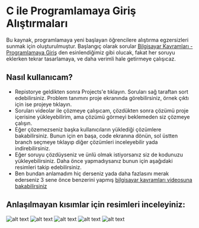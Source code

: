 
# C ile Programlamaya Giriş Alıştırmaları
Bu kaynak, programlamaya yeni başlayan öğrencilere alıştırma egzersizleri sunmak için oluşturulmuştur. Başlangıç olarak sorular [Bilgisayar Kavramları - Programlamaya Giriş](https://github.com/BilgisayarKavramlari/Programlamaya-Giris/projects?query=is%3Aopen+sort%3Acreated-asc) den esinlendiğimiz gibi olucak, fakat her soruyu eklerken tekrar tasarlamaya, ve daha verimli hale getirmeye çalışıcaz.
## Nasıl kullanıcam?
- Repistorye geldikten sonra Projects'e tıklayın. Soruları sağ taraftan sort edebilirsiniz. Problem tanımını proje ekranında görebilirsiniz, örnek çıktı için ise projeye tıklayın.
- Soruları videolar ile çözmeye çalışıcam, çözdükten sonra çözümü proje içerisine yükleyebilirim, ama çözümü görmeyi beklemeden siz çözmeye çalışın. 
- Eğer çözemezseniz başka kullanıcıların yüklediği çözümlere bakabilirsiniz. Bunun için en başa, code ekranına dönün, sol üstten branch seçmeye tıklayıp diğer çözümleri inceleyebilir yada indirebilirsiniz. 
- Eğer soruyu çözdüyseniz ve ünlü olmak istiyorsanız siz de kodunuzu yükleyebilirsiniz. Daha önce yapmadıysanız bunun için aşağıdaki resimleri takip edebilirsiniz.
- Ben bundan anlamadım hiç derseniz yada daha fazlasını merak ederseniz 3 sene önce benzerini yapmış [bilgisayar kavramları videosuna bakabilirsiniz](https://www.youtube.com/watch?v=o4v8W_4jEC0)

## Anlaşılmayan kısımlar için resimleri inceleyiniz:

![alt text](https://github.com/abulutut/C-ile-programlamaya-giris/blob/master/image.png "image1")
![alt text](https://github.com/abulutut/C-ile-programlamaya-giris/blob/master/image2.png "image3")
![alt text](https://github.com/abulutut/C-ile-programlamaya-giris/blob/master/image3.png "image4")
![alt text](https://github.com/abulutut/C-ile-programlamaya-giris/blob/master/image4.png "image5")
![alt text](https://github.com/abulutut/C-ile-programlamaya-giris/blob/master/image5.png "image6")

